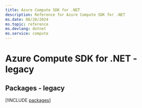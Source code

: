 ```yaml
---
title: Azure Compute SDK for .NET
description: Reference for Azure Compute SDK for .NET
ms.date: 08/28/2024
ms.topic: reference
ms.devlang: dotnet
ms.service: compute
---
```

# Azure Compute SDK for .NET - legacy
## Packages - legacy
[!INCLUDE [packages](compute-index.md)]
